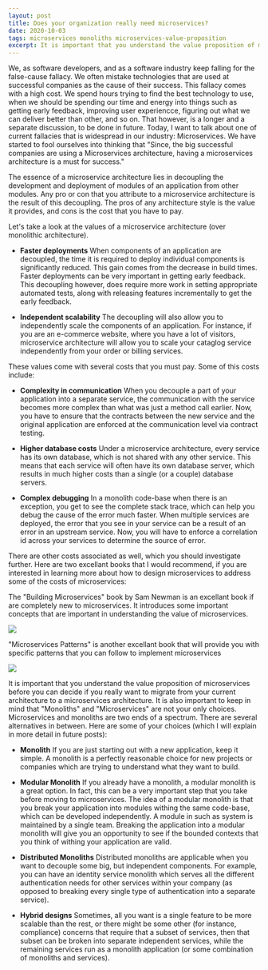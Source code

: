 ```yaml
---
layout: post
title: Does your organization really need microservices?
date: 2020-10-03
tags: microservices monoliths microservices-value-proposition
excerpt: It is important that you understand the value proposition of microservices before you can decide if you really want to migrate from your current architecture to a microservices architecture. It is also important to keep in mind that "Monoliths" and "Microservices" are not your only choices. Microservices and monoliths are two ends of a spectrum. There are several alternatives in between.
---
```

We, as software developers, and as a software industry keep falling for the false-cause fallacy. We often mistake
technologies that are used at successful companies as the cause of their success. This fallacy comes with a high
cost. We spend hours trying to find the best technology to use, when we should be spending our time and energy into
things such as getting early feedback, improving user experiencce, figuring out what we can deliver better than other, and so on.
That however, is a longer and a separate discussion, to be done in future. Today, I want to talk about one of current
fallacies that is widespread in our industry: Microservices. We have started to fool ourselves into thinking that "Since, the 
big successful companies are using a Microservices architecture, having a microservices architecture is a must for success."


The essence of a microservice architecture lies in decoupling the development and deployment 
of modules of an application from other modules. Any pro or con that you attribute to a microservice architecture
is the result of this decoupling. The pros of any architecture style is the value it provides, and cons is the cost that you have
to pay.

Let's take a look at the values of a microservice architecture (over monolithic architecture).

* **Faster deployments** When components of an application are decoupled, the time it is required to deploy individual components is significantly reduced. This gain
comes from the decrease in build times. Faster deployments can be very important in getting early feedback. This decoupling however, does require more
work in setting appropriate automated tests, along with releasing features incrementally to get the early feedback.

* **Independent scalability** The decoupling will also allow you to independently scale the components of an application. For instance, if you are an
e-commerce website, where you have a lot of visitors, microservice architecture will allow you to scale your cataglog service 
independently from your order or billing services.

These values come with several costs that you must pay. Some of this costs include:

* **Complexity in communication** When you decouple a part of your application into a separate service, the communication with the service becomes more complex than what was just a method call
earlier. Now, you have to ensure that the contracts between the new service and the original application are enforced at the communication level via contract testing. 

* **Higher database costs** Under a microservice architecture, every service has its own database, which is not shared with any other service. This means that each service will often 
have its own database server, which results in much higher costs than a single (or a couple) database servers.

* **Complex debugging** In a monolith code-base when there is an exception, you get to see the complete stack trace, which can help you debug the cause of the error much faster. When multiple
services are deployed, the error that you see in your service can be a result of an error in an upstream service. Now, you will have to enforce a correlation id across
your services to determine the source of error.

There are other costs associated as well, which you should investigate further. Here are two excellant books that I would recommend, if you are interested in learning more
about how to design microservices to address some of the costs of microservices:

The "Building Microservices" book by Sam Newman is an excellant book if are completely new to microservices. It introduces some important concepts that are important in understanding the value of 
microservices.

<a href="https://www.amazon.ca/Building-Microservices-Designing-Fine-Grained-Systems/dp/1492034029/ref=as_li_ss_il?&hvadid=335213572220&hvpos=&hvnetw=g&hvrand=873840772910015900&hvpone=&hvptwo=&hvqmt=&hvdev=c&hvdvcmdl=&hvlocint=&hvlocphy=9001505&hvtargid=pla-464425939893&psc=1&linkCode=li3&tag=ankitgupta06-20&linkId=84b0ad047e73cb0625cc13b62d8411d3&language=en_CA" target="_blank"><img border="0" src="//ws-na.amazon-adsystem.com/widgets/q?_encoding=UTF8&ASIN=1492034029&Format=_SL250_&ID=AsinImage&MarketPlace=CA&ServiceVersion=20070822&WS=1&tag=ankitgupta06-20&language=en_CA" ></a><img src="https://ir-ca.amazon-adsystem.com/e/ir?t=ankitgupta06-20&language=en_CA&l=li3&o=15&a=1492034029" width="1" height="1" border="0" alt="" style="border:none !important; margin:0px !important;" />


"Microservices Patterns" is another excellant book that will provide you with specific patterns that you can follow to implement microservices

<a href="https://www.amazon.ca/Microservices-Patterns-examples-Chris-Richardson/dp/1617294543/ref=as_li_ss_il?&hvadid=292950359971&hvpos=&hvnetw=g&hvrand=873840772910015900&hvpone=&hvptwo=&hvqmt=&hvdev=c&hvdvcmdl=&hvlocint=&hvlocphy=9001505&hvtargid=pla-430608508482&psc=1&linkCode=li3&tag=ankitgupta06-20&linkId=a3424cd0d95d45e7a7d138c236ce435a&language=en_CA" target="_blank"><img border="0" src="//ws-na.amazon-adsystem.com/widgets/q?_encoding=UTF8&ASIN=1617294543&Format=_SL250_&ID=AsinImage&MarketPlace=CA&ServiceVersion=20070822&WS=1&tag=ankitgupta06-20&language=en_CA" ></a><img src="https://ir-ca.amazon-adsystem.com/e/ir?t=ankitgupta06-20&language=en_CA&l=li3&o=15&a=1617294543" width="1" height="1" border="0" alt="" style="border:none !important; margin:0px !important;" />

It is important that you understand the value proposition of microservices before you can decide if you really want to migrate from your current architecture to a microservices architecture. 
It is also important to keep in mind that "Monoliths" and "Microservices" are not your only choices. Microservices and monoliths are two ends of a spectrum. There are several alternatives in between. Here are some of your choices (which I will explain in more detail in future posts):

* **Monolith** If you are just starting out with a new application, keep it simple. A monolith is a perfectly reasonable choice for new projects or companies which are trying to understand what they
want to build.

* **Modular Monolith** If you already have a monolith, a modular monolith is a great option. In fact, this can be a very important step that you take before moving to microservices. The idea of a modular
monolith is that you break your application into modules withing the same code-base, which can be developed independently. A module in such as system is maintained by a single team. Breaking the application
into a modular monolith will give you an opportunity to see if the bounded contexts that you think of withing your application are valid. 

* **Distributed Monoliths** Distributed monoliths are applicable when you want to decouple some big, but independent components. For example, you can have an identity service monolith which serves all 
the different authentication needs for other services within your company (as opposed to breaking every single type of authentication into a separate service).

* **Hybrid designs** Sometimes, all you want is a single feature to be more scalable than the rest, or there might be some other (for instance, compliance) concerns that require that a subset of services, 
then that subset can be broken into separate independent services, while the remaining services run as a monolith application (or some combination of monoliths and services). 


